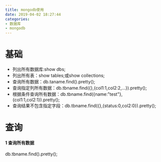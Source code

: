 ```yaml
---
title: mongodb使用
date: 2019-04-02 18:27:44
categories: 
- 数据库
- mongodb
---
```

# 基础
* 列出所有数据库:show dbs;
* 列出所有表：show tables;或show collections;
* 查询所有数据：db.taname.find().pretty();
* 查询指定列所有数据：db.tbname.find({},{col1:1,col2:2,...}).pretty();
* 根据条件查询所有数据：db.tbname.find({name:"test"},{col1:1,col2:1}).pretty();
* 查询结果不包含指定字段：db.tbname.find({},{status:0,col2:0}).pretty();
# 查询
#### 1 查询所有数据
db.tbname.find().pretty();
